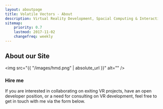 ```yaml
---
layout: aboutpage
title: Volatile Vectors - About
description: Virtual Reality Development, Spacial Computing & Interaction Design, Unity, C#
sitemap:
    priority: 0.7
    lastmod: 2017-11-02
    changefreq: weekly
---
```

## About our Site

<span class="image left"><img src="{{ "/images/hmd.png" | absolute_url }}" alt="" /></span>

### Hire me
<div class="box">
  <p>
  If you are interested in collaborating on exiting VR projects, have an open developer position, or a need for consulting on VR development, feel free to get in touch with me via the form below.
  </p>
</div>
